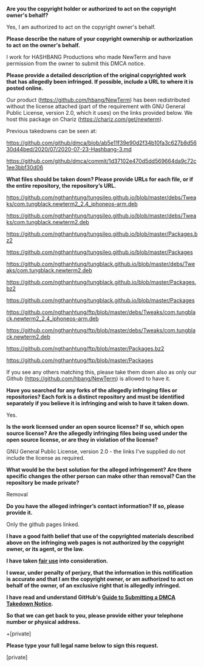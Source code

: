 **Are you the copyright holder or authorized to act on the copyright owner's behalf?**

Yes, I am authorized to act on the copyright owner's behalf.

**Please describe the nature of your copyright ownership or authorization to act on the owner's behalf.**

I work for HASHBANG Productions who made NewTerm and have permission from the owner to submit this DMCA notice.

**Please provide a detailed description of the original copyrighted work that has allegedly been infringed. If possible, include a URL to where it is posted online.**

Our product (https://github.com/hbang/NewTerm) has been redistributed without the license attached (part of the requirement with GNU General Public License, version 2.0, which it uses) on the links provided below. We host this package on Chariz (https://chariz.com/get/newterm).

Previous takedowns can be seen at:

https://github.com/github/dmca/blob/ab5e11f39e90d2f34b10fa3c627b8d5630d44bed/2020/07/2020-07-23-Hashbang-3.md

https://github.com/github/dmca/commit/1d37102e470d5dd569664da9c72c1ee3bbf30d06

**What files should be taken down? Please provide URLs for each file, or if the entire repository, the repository’s URL.**

https://github.com/ngthanhtung/tungsileo.github.io/blob/master/debs/Tweaks/com.tungblack.newterm2_2.4_iphoneos-arm.deb

https://github.com/ngthanhtung/tungsileo.github.io/blob/master/debs/Tweaks/com.tungblack.newterm2.deb

https://github.com/ngthanhtung/tungsileo.github.io/blob/master/Packages.bz2

https://github.com/ngthanhtung/tungsileo.github.io/blob/master/Packages

https://github.com/ngthanhtung/tungblack.github.io/blob/master/debs/Tweaks/com.tungblack.newterm2.deb

https://github.com/ngthanhtung/tungblack.github.io/blob/master/Packages.bz2

https://github.com/ngthanhtung/tungblack.github.io/blob/master/Packages

https://github.com/ngthanhtung/ftp/blob/master/debs/Tweaks/com.tungblack.newterm2_2.4_iphoneos-arm.deb

https://github.com/ngthanhtung/ftp/blob/master/debs/Tweaks/com.tungblack.newterm2.deb

https://github.com/ngthanhtung/ftp/blob/master/Packages.bz2

https://github.com/ngthanhtung/ftp/blob/master/Packages

If you see any others matching this, please take them down also as only our Github (https://github.com/hbang/NewTerm) is allowed to have it.

**Have you searched for any forks of the allegedly infringing files or repositories? Each fork is a distinct repository and must be identified separately if you believe it is infringing and wish to have it taken down.**

Yes.

**Is the work licensed under an open source license? If so, which open source license? Are the allegedly infringing files being used under the open source license, or are they in violation of the license?**

GNU General Public License, version 2.0 - the links I've supplied do not include the license as required.

**What would be the best solution for the alleged infringement? Are there specific changes the other person can make other than removal? Can the repository be made private?**

Removal

**Do you have the alleged infringer’s contact information? If so, please provide it.**

Only the github pages linked.

**I have a good faith belief that use of the copyrighted materials described above on the infringing web pages is not authorized by the copyright owner, or its agent, or the law.**

**I have taken <a href="https://www.lumendatabase.org/topics/22">fair use</a> into consideration.**

**I swear, under penalty of perjury, that the information in this notification is accurate and that I am the copyright owner, or am authorized to act on behalf of the owner, of an exclusive right that is allegedly infringed.**

**I have read and understand GitHub's <a href="https://docs.github.com/articles/guide-to-submitting-a-dmca-takedown-notice/">Guide to Submitting a DMCA Takedown Notice</a>.**

**So that we can get back to you, please provide either your telephone number or physical address.**

+[private]

**Please type your full legal name below to sign this request.**

[private]

